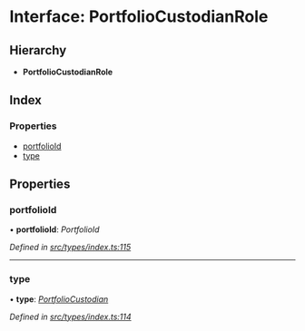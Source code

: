 # Interface: PortfolioCustodianRole

## Hierarchy

* **PortfolioCustodianRole**

## Index

### Properties

* [portfolioId](portfoliocustodianrole.md#portfolioid)
* [type](portfoliocustodianrole.md#type)

## Properties

###  portfolioId

• **portfolioId**: *PortfolioId*

*Defined in [src/types/index.ts:115](https://github.com/PolymathNetwork/polymesh-sdk/blob/31a16a34/src/types/index.ts#L115)*

___

###  type

• **type**: *[PortfolioCustodian](../enums/roletype.md#portfoliocustodian)*

*Defined in [src/types/index.ts:114](https://github.com/PolymathNetwork/polymesh-sdk/blob/31a16a34/src/types/index.ts#L114)*
